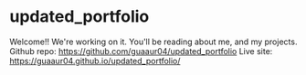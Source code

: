# updated_portfolio

Welcome!!
We're working on it. 
You'll be reading about me, and my projects. 
Github repo: https://github.com/guaaur04/updated_portfolio
Live site: https://guaaur04.github.io/updated_portfolio/

